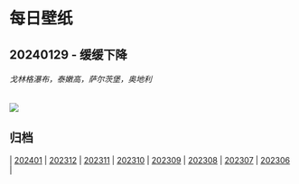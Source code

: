 # 每日壁纸

## 20240129 - 缓缓下降

###### 戈林格瀑布，泰嫩高，萨尔茨堡，奥地利

![](https://www.bing.com/th?id=OHR.GollingerFalls_ZH-CN1137680822_UHD.jpg)

## 归档

| [202401](/202401/README.md)
| [202312](/202312/README.md)
| [202311](/202311/README.md)
| [202310](/202310/README.md)
| [202309](/202309/README.md)
| [202308](/202308/README.md)
| [202307](/202307/README.md)
| [202306](/202306/README.md)
|